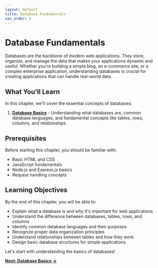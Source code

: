 ```yaml
---
layout: default
title: Database Fundamentals
nav_order: 5
---
```


# Database Fundamentals

Databases are the backbone of modern web applications. They store, organize, and manage the data that makes your applications dynamic and useful. Whether you're building a simple blog, an e-commerce site, or a complex enterprise application, understanding databases is crucial for creating applications that can handle real-world data.

## What You'll Learn

In this chapter, we'll cover the essential concepts of databases:

1. **[Database Basics](databaseBasics.md)** - Understanding what databases are, common database languages, and fundamental concepts like tables, rows, columns, and relationships

## Prerequisites

Before starting this chapter, you should be familiar with:
- Basic HTML and CSS
- JavaScript fundamentals
- Node.js and Express.js basics
- Request handling concepts

## Learning Objectives

By the end of this chapter, you will be able to:
- Explain what a database is and why it's important for web applications
- Understand the difference between databases, tables, rows, and columns
- Identify common database languages and their purposes
- Recognize proper data organization principles
- Understand relationships between tables and how they work
- Design basic database structures for simple applications

Let's start with understanding the basics of databases!

**[Next: Database Basics →](databaseBasics.md)**
